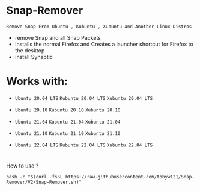# Snap-Remover
`Remove Snap From Ubuntu , Kubuntu , Xubuntu and Another Linux Distros`
* remove Snap and all Snap Packets
* installs the normal Firefox and Creates a launcher shortcut for Firefox to the desktop 
* install Synaptic

# Works with:

* `Ubuntu 20.04 LTS` `Kubuntu 20.04 LTS`  `Xubuntu 20.04 LTS`
* `Ubuntu 20.10`     `Kubuntu 20.10`      `Xubuntu 20.10 `
* `Ubuntu 21.04`     `Kubuntu 21.04`      `Xubuntu 21.04 `
* `Ubuntu 21.10`     `Kubuntu 21.10`      `Xubuntu 21.10 `

* `Ubuntu 22.04 LTS` `Kubuntu 22.04 LTS` `Xubuntu 22.04 LTS`
#
 How to use ?
```
bash -c "$(curl -fsSL https://raw.githubusercontent.com/tobyw121/Snap-Remover/V2/Snap-Remover.sh)"
```
#

